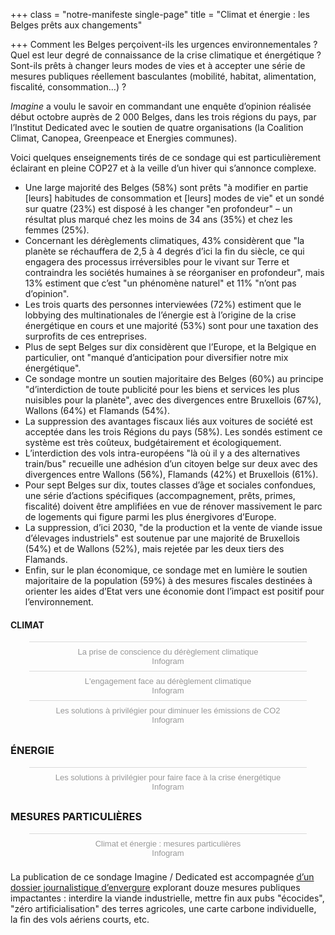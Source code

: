 +++
class = "notre-manifeste single-page"
title = "Climat et énergie : les Belges prêts aux changements"

+++
Comment les Belges perçoivent-ils les urgences environnementales ? Quel est leur degré de connaissance de la crise climatique et énergétique ? Sont-ils prêts à changer leurs modes de vies et à accepter une série de mesures publiques réellement basculantes (mobilité, habitat, alimentation, fiscalité, consommation…) ?

_Imagine_ a voulu le savoir en commandant une enquête d’opinion réalisée début octobre auprès de 2 000 Belges, dans les trois régions du pays, par l’Institut Dedicated avec le soutien de quatre organisations (la Coalition Climat, Canopea, Greenpeace et Energies communes).

Voici quelques enseignements tirés de ce sondage qui est particulièrement éclairant en pleine COP27 et à la veille d’un hiver qui s’annonce complexe.

* Une large majorité des Belges (58%) sont prêts "à modifier en partie \[leurs\] habitudes de consommation et \[leurs\] modes de vie" et un sondé sur quatre (23%) est disposé à les changer "en profondeur" – un résultat plus marqué chez les moins de 34 ans (35%) et chez les femmes (25%).
* Concernant les dérèglements climatiques, 43% considèrent que "la planète se réchauffera de 2,5 à 4 degrés d’ici la fin du siècle, ce qui engagera des processus irréversibles pour le vivant sur Terre et contraindra les sociétés humaines à se réorganiser en profondeur", mais 13% estiment que c’est "un phénomène naturel" et 11% "n’ont pas d’opinion".
* Les trois quarts des personnes interviewées (72%) estiment que le lobbying des multinationales de l’énergie est à l’origine de la crise énergétique en cours et une majorité (53%) sont pour une taxation des surprofits de ces entreprises.
* Plus de sept Belges sur dix considèrent que l’Europe, et la Belgique en particulier, ont "manqué d’anticipation pour diversifier notre mix énergétique".
* Ce sondage montre un soutien majoritaire des Belges (60%) au principe "d’interdiction de toute publicité pour les biens et services les plus nuisibles pour la planète", avec des divergences entre Bruxellois (67%), Wallons (64%) et Flamands (54%).
* La suppression des avantages fiscaux liés aux voitures de société est acceptée dans les trois Régions du pays (58%). Les sondés estiment ce système est très coûteux, budgétairement et écologiquement.
* L’interdiction des vols intra-européens "là où il y a des alternatives train/bus" recueille une adhésion d’un citoyen belge sur deux avec des divergences entre Wallons (56%), Flamands (42%) et Bruxellois (61%).
* Pour sept Belges sur dix, toutes classes d’âge et sociales confondues, une série d’actions spécifiques (accompagnement, prêts, primes, fiscalité) doivent être amplifiées en vue de rénover massivement le parc de logements qui figure parmi les plus énergivores d’Europe.
* La suppression, d’ici 2030, "de la production et la vente de viande issue d’élevages industriels" est soutenue par une majorité de Bruxellois (54%) et de Wallons (52%), mais rejetée par les deux tiers des Flamands.
* Enfin, sur le plan économique, ce sondage met en lumière le soutien majoritaire de la population (59%) à des mesures fiscales destinées à orienter les aides d’Etat vers une économie dont l’impact est positif pour l’environnement.

#### **CLIMAT**

<script id="infogram_0_b92912c4-5fc5-43dc-aed5-4e01591d9b4c" title="La prise de conscience du dérèglement climatique" src="https://e.infogram.com/js/dist/embed.js?JqC" type="text/javascript"></script><div style="padding:8px 0;font-family:Arial!important;font-size:13px!important;line-height:15px!important;text-align:center;border-top:1px solid #dadada;margin:0 30px"><a href="https://infogram.com/b92912c4-5fc5-43dc-aed5-4e01591d9b4c" style="color:#989898!important;text-decoration:none!important;" target="_blank">La prise de conscience du dérèglement climatique</a><br><a href="https://infogram.com" style="color:#989898!important;text-decoration:none!important;" target="_blank" rel="nofollow">Infogram</a></div>

<script id="infogram_0_63de749b-19cd-45d5-9272-145582080900" title="L'engagement face au dérèglement climatique" src="https://e.infogram.com/js/dist/embed.js?Xii" type="text/javascript"></script><div style="padding:8px 0;font-family:Arial!important;font-size:13px!important;line-height:15px!important;text-align:center;border-top:1px solid #dadada;margin:0 30px"><a href="https://infogram.com/63de749b-19cd-45d5-9272-145582080900" style="color:#989898!important;text-decoration:none!important;" target="_blank">L'engagement face au dérèglement climatique</a><br><a href="https://infogram.com" style="color:#989898!important;text-decoration:none!important;" target="_blank" rel="nofollow">Infogram</a></div>

<script id="infogram_0_687804f0-ad32-497e-90aa-0b65b10ddba9" title="Les solutions à privilégier pour diminuer les émissions de CO2" src="https://e.infogram.com/js/dist/embed.js?tQL" type="text/javascript"></script><div style="padding:8px 0;font-family:Arial!important;font-size:13px!important;line-height:15px!important;text-align:center;border-top:1px solid #dadada;margin:0 30px"><a href="https://infogram.com/687804f0-ad32-497e-90aa-0b65b10ddba9" style="color:#989898!important;text-decoration:none!important;" target="_blank">Les solutions à privilégier pour diminuer les émissions de CO2</a><br><a href="https://infogram.com" style="color:#989898!important;text-decoration:none!important;" target="_blank" rel="nofollow">Infogram</a></div>

### **ÉNERGIE**

<script id="infogram_0_761b341a-d99f-4421-8af7-7d6b0273d53c" title="Les solutions à privilégier pour faire face à la crise énergétique" src="https://e.infogram.com/js/dist/embed.js?NDl" type="text/javascript"></script><div style="padding:8px 0;font-family:Arial!important;font-size:13px!important;line-height:15px!important;text-align:center;border-top:1px solid #dadada;margin:0 30px"><a href="https://infogram.com/761b341a-d99f-4421-8af7-7d6b0273d53c" style="color:#989898!important;text-decoration:none!important;" target="_blank">Les solutions à privilégier pour faire face à la crise énergétique</a><br><a href="https://infogram.com" style="color:#989898!important;text-decoration:none!important;" target="_blank" rel="nofollow">Infogram</a></div>

### **MESURES PARTICULIÈRES**

<script id="infogram_0_2c9dd322-79ba-4cd5-aef2-348d473255f1" title="Climat et énergie : mesures particulières" src="https://e.infogram.com/js/dist/embed.js?HbV" type="text/javascript"></script><div style="padding:8px 0;font-family:Arial!important;font-size:13px!important;line-height:15px!important;text-align:center;border-top:1px solid #dadada;margin:0 30px"><a href="https://infogram.com/2c9dd322-79ba-4cd5-aef2-348d473255f1" style="color:#989898!important;text-decoration:none!important;" target="_blank">Climat et énergie : mesures particulières</a><br><a href="https://infogram.com" style="color:#989898!important;text-decoration:none!important;" target="_blank" rel="nofollow">Infogram</a></div>

La publication de ce sondage Imagine / Dedicated est accompagnée [d’un dossier journalistique d’envergure](https://kiosque.imagine-magazine.com/) explorant douze mesures publiques impactantes : interdire la viande industrielle, mettre fin aux pubs "écocides", "zéro artificialisation" des terres agricoles, une carte carbone individuelle, la fin des vols aériens courts, etc.